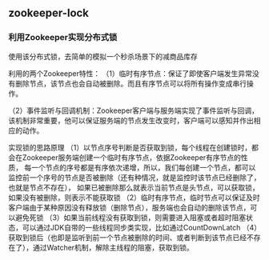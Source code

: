 ## zookeeper-lock

### 利用Zookeeper实现分布式锁
使用该分布式锁，去简单的模拟一个秒杀场景下的减商品库存

利用的两个Zookeeper特性：
（1）临时有序节点：保证了即使客户端发生异常没有删除节点，该节点也会自动被删除。而且有序节点可以将所有操作变成串行操作。

（2）事件监听与回调机制：Zookeeper客户端与服务端实现了事件监听与回调，该机制非常重要，他可以保证服务端的节点发生改变时，客户端可以感知并作出相应的动作。

实现锁的思路原理
（1）以节点序号判断是否获取到锁，每个线程在创建锁时，都会在Zookeeper服务端创建一个临时有序节点，依据Zookeeper有序节点的性质，
每一个节点的序号都是有序依次递增，所以，我们每创建一个节点，都可以监控前一个序号的节点是否被删除（还有种情况，就是监控时该节点已经删除了，也就是节点不存在），
如果已被删除那么就表示当前节点是头节点，可以获取锁，如果没有被删除，则表示不能获取锁
（2）临时有序节点，临时节点可以保证及时客户端由于某种原因没有释放锁（删除节点），服务端也会自动的删除该节点，可以避免死锁
（3）如果当前线程没有获取到锁，则需要进入阻塞或者超时阻塞状态，可以通过JDK自带的一些线程同步类实现，比如通过CountDownLatch
（4）获取到锁后（也即是监听到前一个节点被删除的时间、或者判断到该节点已经不存在了），通过Watcher机制，解除主线程的阻塞，获取到锁。